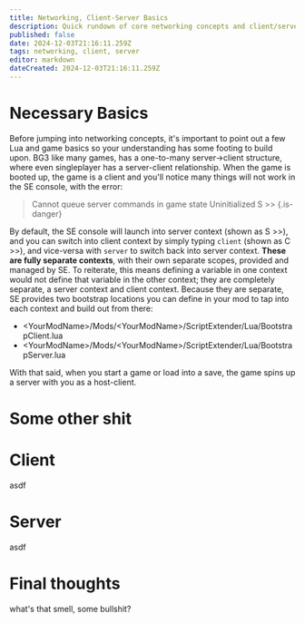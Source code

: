 ```yaml
---
title: Networking, Client-Server Basics
description: Quick rundown of core networking concepts and client/server differences
published: false
date: 2024-12-03T21:16:11.259Z
tags: networking, client, server
editor: markdown
dateCreated: 2024-12-03T21:16:11.259Z
---
```


# Necessary Basics
Before jumping into networking concepts, it's important to point out a few Lua and game basics so your understanding has some footing to build upon. BG3 like many games, has a one-to-many server->client structure, where even singleplayer has a server-client relationship. When the game is booted up, the game is a client and you'll notice many things will not work in the SE console, with the error:
> Cannot queue server commands in game state Uninitialized
> S >>
{.is-danger}

By default, the SE console will launch into server context (shown as S >>), and you can switch into client context by simply typing `client` (shown as C >>), and vice-versa with `server` to switch back into server context. **These are fully separate contexts**, with their own separate scopes, provided and managed by SE. To reiterate, this means defining a variable in one context would not define that variable in the other context; they are completely separate, a server context and client context. Because they are separate, SE provides two bootstrap locations you can define in your mod to tap into each context and build out from there:
- \<YourModName>/Mods/\<YourModName>/ScriptExtender/Lua/BootstrapClient.lua
- \<YourModName>/Mods/\<YourModName>/ScriptExtender/Lua/BootstrapServer.lua

With that said, when you start a game or load into a save, the game spins up a server with you as a host-client.


# Some other shit

# Client
asdf

# Server
asdf

# Final thoughts
what's that smell, some bullshit?